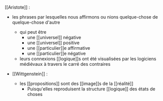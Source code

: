 [[Aristote]] : 
- les phrases par lesquelles nous affirmons ou nions quelque-chose de quelque-chose d'autre
    - qui peut être
      - une [[universel]] négative
      - une [[universel]] positive
      - une [[particulier]]e affirmative
      - une [[particulier]]e négative
    - leurs connexions [[logique]]s ont été visualisées par les logiciens médiévaux à travers le carré des contraires

- [[Wittgenstein]] :
	- les [[propositions]] sont des [[image]]s de la [[réalité]]
      - Puisqu'elles reproduisent la structure [[logique]] des états de choses